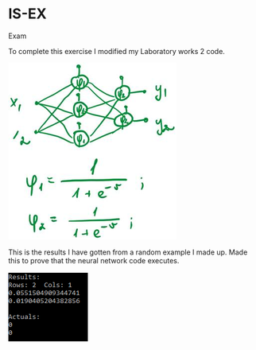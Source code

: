 # IS-EX
Exam

To complete this exercise I modified my Laboratory works 2 code.

![](ExamplePictures/image002.jpg)




This is the results I have gotten from a random example I made up. Made this to prove that the neural network code executes.

![](ExamplePictures/resultExample.png)
